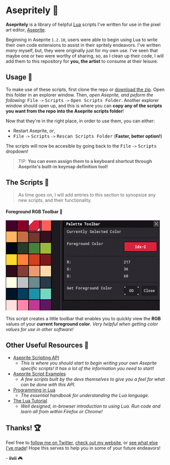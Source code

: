 # Asepritely :art:

**Asepritely** is a library of helpful [Lua](https://lua.org) scripts I've written for use in the pixel art editor, [Aseprite](https://aseprite.org).


Beginning in Aseprite `1.2.10`, users were able to begin using Lua to write their own code extensions to assist in their spritely endeavors. I've written _many_ myself, but, they were originally just for my own use. I've seen that maybe one or two were worthy of sharing, so, as I clean up their code, I will add them to this repository for **you, the artist** to consume at their leisure.


Usage :orange_book:
------

To make use of these scripts, first clone the repo or [download the zip](https:/github.com/iiviigames/Asepritely/archive/Asepritely.zip). Open this folder in an explorer window. Then, *open Aseprite, and peform the following*: <kbd>File</kbd> `->` <kbd>Scripts</kbd> `->` <kbd>Open Scripts Folder</kbd>. Another explorer window should open up, and this is where you can **copy any of the scripts you want from the repo into the Aseprite scripts folder**!

Now that they're in the right place, in order to use them, you can either:

+ Restart Aseprite, _or_,
+ <kbd>File</kbd> `->` <kbd>Scripts</kbd> `->` <kbd>Rescan Scripts Folder</kbd> (**Faster, better option!**)

The scripts will now be accesible by going back to the <kbd>File</kbd> `->` <kbd>Scripts</kbd> dropdown! 

> TIP: **You can even assign them to a keyboard shortcut through Aseprite's built-in keymap definition tool!**

The Scripts :memo:
------------

> As time goes on, I will add entries to this section to synopsize any new scripts, and their functionality.

#### Foreground RGB Toolbar :rainbow:

![Usage](img/ForegroundToolbar.gif)

This script creates a little toolbar that enables you to quickly view the **RGB** values of your **current foreground color**. _Very helpful when getting color values for use in other software!_


Other Useful Resources :see_no_evil:
------------------------

+ [Aseprite Scripting API](https://github.com/aseprite/api) 
   - _This is where you should start to begin writing your own Aseprite specific scripts! It has a lot of the information you need to start!_
+ [Aseprite Script Examples](https://github.com/aseprite/Aseprite-Script-Examples)
   - _A few scripts built by the devs themselves to give you a feel for what can be done with this API_.
+ [Programming in Lua](https://www.lua.org/pil/contents.html)
   - _The essential handbook for understanding the Lua language_.
+ [The Lua Tutorial](http://luatut.com/)
   - _Well designed, in-browser introduction to using Lua. Run code and learn all from within Firefox or Chrome!_


Thanks! :trophy:
---------

Feel free to [follow me on Twitter](https://twitter.com/odd_codes), [check out my website](https://odd.codes), or [see what else I've made](https://github.com/iiviigames)! Hope this serves to help you in some of your future endeavors!

_-_ **iivii**
:video_game:
